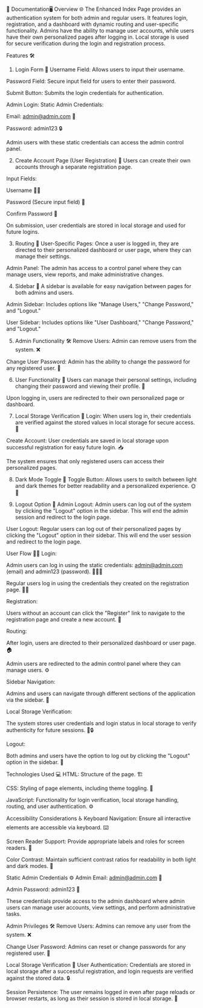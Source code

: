 📄 Documentation🖥️
Overview 🌐
The Enhanced Index Page provides an authentication system for both admin and regular users. It features login, registration, and a dashboard with dynamic routing and user-specific functionality. Admins have the ability to manage user accounts, while users have their own personalized pages after logging in. Local storage is used for secure verification during the login and registration process.

Features 🛠️
1. Login Form 🔑
Username Field: Allows users to input their username.

Password Field: Secure input field for users to enter their password.

Submit Button: Submits the login credentials for authentication.

Admin Login:
Static Admin Credentials:

Email: admin@admin.com 📧

Password: admin123 🔒

Admin users with these static credentials can access the admin control panel.

2. Create Account Page (User Registration) 📝
Users can create their own accounts through a separate registration page.

Input Fields:

Username 🧑‍💻

Password (Secure input field) 🔑

Confirm Password 🔄

On submission, user credentials are stored in local storage and used for future logins.

3. Routing 🚀
User-Specific Pages: Once a user is logged in, they are directed to their personalized dashboard or user page, where they can manage their settings.

Admin Panel: The admin has access to a control panel where they can manage users, view reports, and make administrative changes.

4. Sidebar 🧭
A sidebar is available for easy navigation between pages for both admins and users.

Admin Sidebar: Includes options like "Manage Users," "Change Password," and "Logout."

User Sidebar: Includes options like "User Dashboard," "Change Password," and "Logout."

5. Admin Functionality 🛠️
Remove Users: Admin can remove users from the system. ❌

Change User Password: Admin has the ability to change the password for any registered user. 🔄

6. User Functionality 👤
Users can manage their personal settings, including changing their password and viewing their profile. 💼

Upon logging in, users are redirected to their own personalized page or dashboard.

7. Local Storage Verification 💾
Login: When users log in, their credentials are verified against the stored values in local storage for secure access. 🔑

Create Account: User credentials are saved in local storage upon successful registration for easy future login. 📥

The system ensures that only registered users can access their personalized pages.

8. Dark Mode Toggle 🌙
Toggle Button: Allows users to switch between light and dark themes for better readability and a personalized experience. 🌞🌙

9. Logout Option 🚪
Admin Logout: Admin users can log out of the system by clicking the "Logout" option in the sidebar. This will end the admin session and redirect to the login page.

User Logout: Regular users can log out of their personalized pages by clicking the "Logout" option in their sidebar. This will end the user session and redirect to the login page.

User Flow 🏃‍♂️
Login:

Admin users can log in using the static credentials: admin@admin.com (email) and admin123 (password). 🧑‍💻🔑

Regular users log in using the credentials they created on the registration page. 👤🔑

Registration:

Users without an account can click the "Register" link to navigate to the registration page and create a new account. 📝

Routing:

After login, users are directed to their personalized dashboard or user page. 🏠

Admin users are redirected to the admin control panel where they can manage users. ⚙️

Sidebar Navigation:

Admins and users can navigate through different sections of the application via the sidebar. 🧭

Local Storage Verification:

The system stores user credentials and login status in local storage to verify authenticity for future sessions. 💾🔒

Logout:

Both admins and users have the option to log out by clicking the "Logout" option in the sidebar. 🚪

Technologies Used 💻
HTML: Structure of the page. 🏗️

CSS: Styling of page elements, including theme toggling. 🎨

JavaScript: Functionality for login verification, local storage handling, routing, and user authentication. ⚙️

Accessibility Considerations ♿
Keyboard Navigation: Ensure all interactive elements are accessible via keyboard. ⌨️

Screen Reader Support: Provide appropriate labels and roles for screen readers. 🦻

Color Contrast: Maintain sufficient contrast ratios for readability in both light and dark modes. 🎨

Static Admin Credentials ⚙️
Admin Email: admin@admin.com 📧

Admin Password: admin123 🔑

These credentials provide access to the admin dashboard where admin users can manage user accounts, view settings, and perform administrative tasks.

Admin Privileges 🛠️
Remove Users: Admins can remove any user from the system. ❌

Change User Password: Admins can reset or change passwords for any registered user. 🔄

Local Storage Verification 💾
User Authentication: Credentials are stored in local storage after a successful registration, and login requests are verified against the stored data. 🔒

Session Persistence: The user remains logged in even after page reloads or browser restarts, as long as their session is stored in local storage. 🔄









